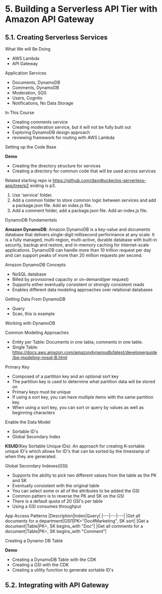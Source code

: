 # 5. Building a Serverless API Tier with Amazon API Gateway

## 5.1. Creating Serverless Services

What We will Be Doing
- AWS Lambda
- API Gateway

Application Services
- Documents, DynamoDB
- Comments, DynamoDB
- Moderation, SQS
- Users, Cognito
- Notifications, No Data Storage

In This Course
- Creating comments service
- Creating moderation service, but it will not be fully built out
- Exploring DynamoDB design approach
- reviewing framework for routing with AWS Lambda

Setting up the Code Base

**Demo**
- Creating the directory structure for services
- Creating a directory for common code that will be used across services

Related starting repo is https://github.com/davidtucker/ps-serverless-app/tree/p2 ending is p3.

1. Use 'service' folder. 
2. Add a common folder to store common logic between services and add a package.json file. Add an index.js file.
3. Add a comment folder, add a package.json file. Add an index.js file.

DynamoDB Fundamentals

**Amazon DynamoDB**: Amazon DynamoDB is a key-value and documents database that delivers single-digit millisecond performance at any scale. It is a fully managed, multi-region, multi-active, durable database with built-in security, backup and restore, and in-memory caching for internet-scale applications. DynamoDB can handle more than 10 trillion request per day and can support peaks of more than 20 million requests per second.

Amazon DynamoDB Concepts
- NoSQL database
- Billed by provisioned capacity or on-demand(per request)
- Supports either eventually consistent or strongly consistent reads
- Enables different data modeling approaches over relational databases

Getting Data From DynamoDB
- Query
- Scan, this is example

Working with DynamoDB

Common Modeling Approaches
- Entity per Table: Documents in one tabla, comments in one table.
- Single Table: https://docs.aws.amazon.com/amazondynamodb/latest/developerguide/bp-modeling-nosql-B.html

Primary Key
- Composed of a partition key and an optional sort key
- The partition key is used to determine what partition data will be stored on
- Primary keys must be unique
- If using a sort key, you can have multiple items with the same partition key
- When using a sort key, you can sort or query by values as well as beginning characters

Enable the Data Model
- Sortable ID's
- Global Secondary Index


**KSUID**(Key Sortable Unique IDs): An approach for creating K-sortable unique ID's which allows for ID's that can be sorted by the timestamp of when they are generated.

Global Secondary Indexes(GSI)
- Supports the ability to pick two different values from the table as the PK and SK
- Eventually consistent with the original table
- You can select some or all of the attributes to be added the GSI
- Common pattern is to reverse the PK and SK on the GSI
- There is a default quota of 20 GSI's per table
- Using a GSI consumes throughput

App Access Patterns
|Description|Index|Query|
|---|---|---|
|Get all documents for a department|GSI1|PK="Doc#Marketing", SK sort|
|Get a document|Table|PK=<document id>, SK begins_with "Doc"|
|Get all comments for a document|Table|PK=<document id>, SK begins_with "Comment"|

Creating a Dynamo DB Table

**Demo**
- Creating a DynamoDB Table with the CDK
- Creating a GSI with the CDK
- Creating a utility function to generate sortable ID's

## 5.2. Integrating with API Gateway


